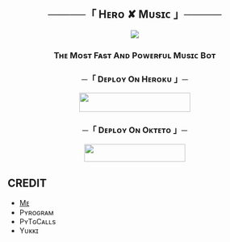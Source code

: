 <h2 align="center">
    ─────「 Hᴇʀᴏ ✘ Mᴜsɪᴄ 」─────
</h2>


<p align="center">
  <img src="https://te.legra.ph/file/0c5ac380c34c90932461d.jpg">
</p>


<h3 align="center">
 Tʜᴇ Mᴏsᴛ Fᴀsᴛ Aɴᴅ Pᴏᴡᴇʀғᴜʟ Mᴜsɪᴄ Bᴏᴛ
</h3>



<h3 align="center">
    ─「 Dᴇᴩʟᴏʏ Oɴ Hᴇʀᴏᴋᴜ 」─
</h3>
<p align="center"><a href="https://dashboard.heroku.com/new?template=https://github.com/Shrink99b/Hero-Music"> <img src="https://img.shields.io/badge/Deploy%20On%20Heroku-informational?style=for-the-badge&logo=heroku" width="220" height="38.45"/></a></p>


<h3 align="center">
    ─「 Dᴇᴩʟᴏʏ Oɴ Oᴋᴛᴇᴛᴏ 」─
</h3>
<p align="center"><a href="https://cloud.okteto.com/deploy?repository=https://github.com/Shailendra34/Hero-Music"><img src="https://img.shields.io/badge/Deploy%20On%20Okteto-informational?style=for-the-badge&logo=Okteto" width="200" height="35.45"/></a></p>


## CREDIT 

- [Mᴇ](t.me/Shailendra34) 
- Pʏʀᴏɢʀᴀᴍ
- PʏTɢCᴀʟʟs
- Yᴜᴋᴋɪ


